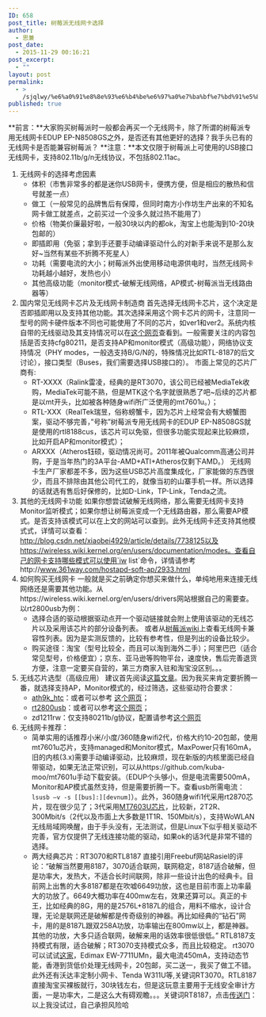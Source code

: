 ```yaml
---
ID: 658
post_title: 树莓派无线网卡选择
author:
  - 思兼
post_date:
  - 2015-11-29 00:16:21
post_excerpt:
  - ""
layout: post
permalink:
  - >
    /sjqlwy/%e6%a0%91%e8%8e%93%e6%b4%be%e6%97%a0%e7%ba%bf%e7%bd%91%e5%8d%a1%e9%80%89%e6%8b%a9/
published: true
---
```

**前言：**大家购买树莓派时一般都会再买一个无线网卡，除了所谓的树莓派专用无线网卡EDUP EP-N8508GS之外，是否还有其他更好的选择？我手头已有的无线网卡是否能兼容树莓派？ **注意：**本文仅限于树莓派上可使用的USB接口无线网卡，支持802.11b/g/n无线协议，不包括802.11ac。 
1.  无线网卡的选择考虑因素 
    *   体积（市售非常多的都是迷你USB网卡，便携方便，但是相应的散热和信号就差一点）
    *   做工（一般常见的品牌售后有保障，但同时南方小作坊生产出来的不知名网卡做工就差点，之前买过一个没多久就过热不能用了）
    *   价格（物美价廉最好啦，一般30块以内的都ok，淘宝上也能淘到10-20块包邮的）
    *   即插即用（免驱；拿到手还要手动编译驱动什么的对新手来说不是那么友好~当然有某些不折腾不死星人）
    *   功耗（需要电流的大小；树莓派外出使用移动电源供电时，当然无线网卡功耗越小越好，发热也小）
    *   其他高级功能（monitor模式-破解无线网络，AP模式-树莓派当无线路由器等）
2.  国内常见无线网卡芯片及无线网卡制造商 首先选择无线网卡芯片，这个决定是否即插即用以及支持其他功能。其次选择采用这个网卡芯片的网卡，注意同一型号的网卡硬件版本不同也可能使用了不同的芯片，如ver1和ver2。系统内核自带的无线驱动及其支持情况可以在<a href="https://wireless.wiki.kernel.org/en/users/drivers" target="_blank">这个网页</a>查看到。一般需要关注的内容包括是否支持cfg80211，是否支持AP和monitor模式（高级功能），网络协议支持情况（PHY modes，一般选支持B/G/N的，特殊情况比如RTL-8187的后文讨论），接口类型（Buses，我们需要选择USB接口的）。 市面上常见的芯片厂商有: 
    *   RT-XXXX（Ralink雷凌，经典的是RT3070，该公司已经被MediaTek收购，MediaTek可能不熟，但是MTK这个名字就很熟悉了吧~后续的芯片都是以mt开头，比如被各种随身wifi所广泛使用的mt7601u。）；
    *   RTL-XXX（RealTek瑞昱，俗称螃蟹卡，因为芯片上经常会有大螃蟹图案，驱动不够完善，”号称”树莓派专用无线网卡的EDUP EP-N8508GS就是使用的rtl8188cus，该芯片可以免驱，但很多功能实现起来比较麻烦，比如开启AP和monitor模式）；
    *   ARXXX（Atheros钰硕，驱动情况尚可。2011年被Qualcomm高通公司并购，于是当年热门的3A平台-AMD+ATI+Atheros仅剩下AMD。） 无线网卡生产厂家都差不多，因为这些USB芯片高度集成化，厂家能做的东西很少，而且不排除由其他公司代工的，就像当初的山寨手机一样。所以选择的话就选有售后好保修的，比如D-Link，TP-Link，Tenda之流。
3.  其他的无线网卡功能 如果你想尝试破解无线网络，那么需要无线网卡支持Monitor监听模式；如果你想让树莓派变成一个无线路由器，那么需要AP模式。是否支持该模式可以在上文的网站可以查到。此外无线网卡还支持其他模式式，详情可以查看：http://blog.csdn.net/xiaobei4929/article/details/7738125以及https://wireless.wiki.kernel.org/en/users/documentation/modes。查看自己的网卡支持哪些模式可以使用`iw list`命令，详情请参考http://www.361way.com/hostapd-soft-ap/2933.html
4.  如何购买无线网卡 一般就是买之前确定你想买来做什么，单纯地用来连接无线网络还是需要其他功能。从https://wireless.wiki.kernel.org/en/users/drivers网站根据自己的需要查。以rt2800usb为例： 
    *   选择合适的驱动根据驱动点开一个驱动链接就会附上使用该驱动的无线芯片以及采用该芯片的部分设备列表。 或者从<a href="http://elinux.org/RPi_VerifiedPeripherals#USB_Wi-Fi_Adapters" target="_blank">树莓派wiki</a>上查看无线网卡兼容性列表。因为是实测反馈的，比较有参考性，但是列出的设备比较少。
    *   购买途径：淘宝（型号比较全，而且可以淘到海外二手）；阿里巴巴（适合常见型号，价格便宜）；京东、亚马逊等购物平台，速度快，售后完善退货方便，注意一定要买自营的，第三方商家入驻和淘宝没区别。。。
5.  无线芯片选型（高级应用） 建议首先阅读<a href="http://www.freebuf.com/news/special/33524.html" target="_blank">这篇文章</a>。因为我买来肯定要折腾一番，就选择支持AP，Monitor模式的，经过筛选，这些驱动符合要求： 
    *   <a href="https://wikidevi.com/wiki/Ath9k_htc" target="_blank">ath9k_htc</a>：或者可以参考 <a href="https://wireless.wiki.kernel.org/en/users/drivers/ath9k_htc" target="_blank">这个网页</a>；
    *   <a href="https://wireless.wiki.kernel.org/en/users/drivers/rt2800usb" target="_blank">rt2800usb</a>：或者可以参考<a href="https://wikidevi.com/wiki/rt2800usb" target="_blank">这个网页</a>；
    *   zd1211rw：仅支持80211b/g协议，配置请参考<a href="http://davidrobot.com/2014/11/raspberry_pi_model_b_plus_wifi_zd1211.html" target="_blank">这个网页</a>
6.  无线网卡推荐： 
    *   简单实用的话推荐小米/小度/360随身wifi2代，价格大约10-20包邮，使用mt7601u芯片，支持managed和Monitor模式，MaxPower只有160mA，旧的内核(3.x)需要手动编译驱动，比较麻烦，现在新版的内核里面已经自带驱动，如果无法正常识别，可以从https://github.com/kuba-moo/mt7601u手动下载安装。（EDUP个头够小，但是电流需要500mA，Monitor和AP模式虽然支持，但是需要折腾一下。查看usb所需电流：`lsusb –v -s [[bus]:][devnum]`）。此外，360随身wifi1代采用rt2870芯片，现在很少见了；3代采用<a href="http://www.mediatek.com/en/products/connectivity/wifi/home-network/usb-dongle/mt7603u/" target="_blank">MT7603U芯片</a>，比较新，2T2R、300Mbit/s（2代以及市面上大多数是1T1R、150Mbit/s），支持WoWLAN无线局域网唤醒，由于手头没有，无法测试，但是Linux下似乎相关驱动不完善，官方仅提供了无线连接功能的驱动，如果ok的话3代是非常不错的选择。
    *   两大经典芯片：RT3070和RTL8187 直接引用Freebuf网站Rasiel的评论：“破解当然要用8187，3070适合联网，联网稳定，8187适合破解，但是功率大，发热大，不适合长时间联网，除非一些设计出色的经典卡。目前网上出售的大多8187都是在吹嘘6649功放，这也是目前市面上功率最大的功放了。6649大概功率在400mw左右，效果还算可以。真正的卡王，比如经典的8G，用的是2576L+8187L的组合，用料不缩水，设计合理，无论是联网还是破解都是传奇级别的神器。再比如经典的“钻石”网卡，用的是8187L跟双258A功放，功率输出在800mw以上，都是神器。其他的功放，大多只适合联网，破解来用的话效率很低很低。” RTL8187支持模式有限，适合破解；RT3070支持模式众多，而且比较稳定。 rt3070可以试试<a href="https://shop114810530.taobao.com" target="_blank">这家</a>，Edimax EW-7711UMn，最大电流450mA，支持动态节能，香港到货低价处理无线网卡，20包邮，买二送一，我买了做工不错。此外还有沃达丰定制小网卡、Tenda W311U等,关键词RT3070。RTL8187直接淘宝买裸板就行，30块钱左右，但是这玩意主要用于无线安全审计方面，一是功率大，二是这么大有碍观瞻。。。关键词RT8187，点击<a href="https://item.taobao.com/item.htm?spm=a1z0k.7385961.1997985097.d4918993.59syWh&id=43222853591&_u=s47lhshd20a" target="_blank">传送门</a>： 以上我没试过，自己承担风险哈